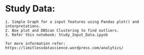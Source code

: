 # Study Data:
	1. Simple Graph for a input features using Pandas plot() and interpretations.
	2. Box plot and DBScan Clustering to find outliers.
	3. Refer this notebook: Study_Input_Data.ipynb 
	
	for more information refer: https://limitlessdatascience.wordpress.com/analytics/
	
